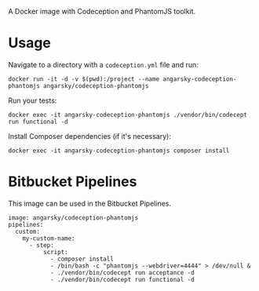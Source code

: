 A Docker image with Codeception and PhantomJS toolkit.

# Usage

Navigate to a directory with a ```codeception.yml``` file and run:

```
docker run -it -d -v $(pwd):/project --name angarsky-codeception-phantomjs angarsky/codeception-phantomjs
```

Run your tests:

```
docker exec -it angarsky-codeception-phantomjs ./vendor/bin/codecept run functional -d
```

Install Composer dependencies (if it's necessary):

```
docker exec -it angarsky-codeception-phantomjs composer install
```

# Bitbucket Pipelines

This image can be used in the Bitbucket Pipelines.

```
image: angarsky/codeception-phantomjs
pipelines:
  custom:
    my-custom-name:
      - step:
          script:
            - composer install
            - /bin/bash -c "phantomjs --webdriver=4444" > /dev/null &
            - ./vendor/bin/codecept run acceptance -d
            - ./vendor/bin/codecept run functional -d
```

